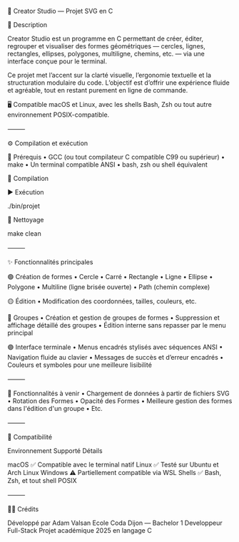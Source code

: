 🎨 Creator Studio — Projet SVG en C

🧭 Description

Creator Studio est un programme en C permettant de créer, éditer, regrouper et visualiser des formes géométriques — cercles, lignes, rectangles, ellipses, polygones, multiligne, chemins, etc. — via une interface conçue pour le terminal.

Ce projet met l’accent sur la clarté visuelle, l’ergonomie textuelle et la structuration modulaire du code.
L’objectif est d’offrir une expérience fluide et agréable, tout en restant purement en ligne de commande.

🖥️ Compatible macOS et Linux, avec les shells Bash, Zsh ou tout autre environnement POSIX-compatible.

⸻

⚙️ Compilation et exécution

🧩 Prérequis
	•	GCC (ou tout compilateur C compatible C99 ou supérieur)
	•	make
	•	Un terminal compatible ANSI
	•	bash, zsh ou shell équivalent

🔧 Compilation

▶️ Exécution

./bin/projet

🧹 Nettoyage

make clean


⸻

✨ Fonctionnalités principales

🟢 Création de formes
	•	Cercle
	•	Carré
	•	Rectangle
	•	Ligne
	•	Ellipse
	•	Polygone
	•	Multiline (ligne brisée ouverte)
	•	Path (chemin complexe)

🟡 Édition
	•	Modification des coordonnées, tailles, couleurs, etc.

🔵 Groupes
	•	Création et gestion de groupes de formes
	•	Suppression et affichage détaillé des groupes
	•	Édition interne sans repasser par le menu principal

🟣 Interface terminale
	•	Menus encadrés stylisés avec séquences ANSI
	•	Navigation fluide au clavier
	•	Messages de succès et d’erreur encadrés
	•	Couleurs et symboles pour une meilleure lisibilité

⸻

🚧 Fonctionnalités à venir
	•	Chargement de données à partir de fichiers SVG
    •   Rotation des Formes
    •   Opacité des Formes
    •   Meilleure gestion des formes dans l'édition d'un groupe
    •   Etc.

⸻

🧱 Compatibilité

Environnement	Supporté	         Détails

macOS	          ✅	    Compatible avec le terminal natif
Linux	          ✅	    Testé sur Ubuntu et Arch Linux
Windows	          ⚠️	    Partiellement compatible via WSL
Shells	          ✅	    Bash, Zsh, et tout shell POSIX


⸻

🧑‍💻 Crédits

Développé par Adam Valsan
Ecole Coda Dijon — Bachelor 1 Developpeur Full-Stack
Projet académique 2025 en langage C
